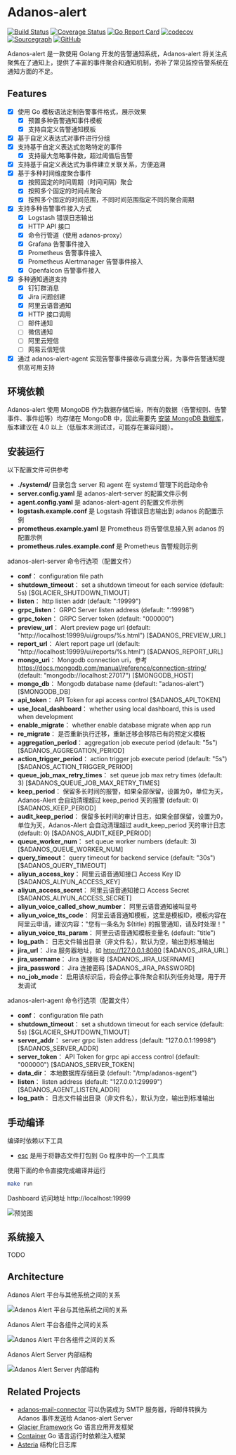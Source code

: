 # Adanos-alert

[![Build Status](https://www.travis-ci.org/mylxsw/adanos-alert.svg?branch=master)](https://www.travis-ci.org/mylxsw/adanos-alert)
[![Coverage Status](https://coveralls.io/repos/github/mylxsw/adanos-alert/badge.svg?branch=master)](https://coveralls.io/github/mylxsw/adanos-alert?branch=master)
[![Go Report Card](https://goreportcard.com/badge/github.com/mylxsw/adanos-alert)](https://goreportcard.com/report/github.com/mylxsw/adanos-alert)
[![codecov](https://codecov.io/gh/mylxsw/adanos-alert/branch/master/graph/badge.svg)](https://codecov.io/gh/mylxsw/adanos-alert)
[![Sourcegraph](https://sourcegraph.com/github.com/mylxsw/adanos-alert/-/badge.svg)](https://sourcegraph.com/github.com/mylxsw/adanos-alert?badge)
[![GitHub](https://img.shields.io/github/license/mylxsw/adanos-alert.svg)](https://github.com/mylxsw/adanos-alert)

Adanos-alert 是一款使用 Golang 开发的告警通知系统，Adanos-alert 将关注点聚焦在了通知上，提供了丰富的事件聚合和通知机制，弥补了常见监控告警系统在通知方面的不足。


## Features

- [x] 使用 Go 模板语法定制告警事件格式，展示效果
  - [x] 预置多种告警通知事件模板
  - [x] 支持自定义告警通知模板
- [x] 基于自定义表达式对事件进行分组
- [x] 支持基于自定义表达式忽略特定的事件
  - [x] 支持最大忽略事件数，超过阈值后告警
- [x] 支持基于自定义表达式为事件建立关联关系，方便追溯
- [x] 基于多种时间维度聚合事件
  - [x] 按照固定的时间周期（时间间隔）聚合
  - [x] 按照多个固定的时间点聚合
  - [x] 按照多个固定的时间范围，不同时间范围指定不同的聚合周期
- [x] 支持多种告警事件接入方式
  - [x] Logstash 错误日志输出
  - [x] HTTP API 接口
  - [x] 命令行管道（使用 adanos-proxy）
  - [x] Grafana 告警事件接入
  - [x] Prometheus 告警事件接入
  - [x] Prometheus Alertmanager 告警事件接入
  - [x] Openfalcon 告警事件接入
- [x] 多种通知通道支持
  - [x] 钉钉群消息
  - [x] Jira 问题创建
  - [x] 阿里云语音通知
  - [x] HTTP 接口调用
  - [ ] 邮件通知
  - [ ] 微信通知
  - [ ] 阿里云短信
  - [ ] 网易云信短信
- [x] 通过 adanos-alert-agent 实现告警事件接收与调度分离，为事件告警通知提供高可用支持

## 环境依赖

Adanos-alert 使用 MongoDB 作为数据存储后端，所有的数据（告警规则、告警事件、事件组等）均存储在 MongoDB 中，因此需要先 [安装 MongoDB 数据库](https://www.mongodb.com/docs/v4.4/administration/install-community/)，版本建议在 4.0 以上（低版本未测试过，可能存在兼容问题）。

## 安装运行

以下配置文件可供参考

- **./systemd/** 目录包含 server 和 agent 在 systemd 管理下的启动命令
- **server.config.yaml** 是 adanos-alert-server 的配置文件示例
- **agent.config.yaml** 是 adanos-alert-agent 的配置文件示例
- **logstash.example.conf** 是 Logstash 将错误日志输出到 adanos 的配置示例
- **prometheus.example.yaml** 是 Prometheus 将告警信息接入到 adanos 的配置示例
- **prometheus.rules.example.conf** 是 Prometheus 告警规则示例

adanos-alert-server 命令行选项（配置文件）

- **conf**： configuration file path
- **shutdown_timeout**： set a shutdown timeout for each service (default: 5s) [$GLACIER_SHUTDOWN_TIMOUT]
- **listen**： http listen addr (default: ":19999")
- **grpc_listen**： GRPC Server listen address (default: ":19998")
- **grpc_token**： GRPC Server token (default: "000000")
- **preview_url**： Alert preview page url (default: "http://localhost:19999/ui/groups/%s.html") [$ADANOS_PREVIEW_URL]
- **report_url**： Alert report page url (default: "http://localhost:19999/ui/reports/%s.html") [$ADANOS_REPORT_URL]
- **mongo_uri**： Mongodb connection uri，参考 https://docs.mongodb.com/manual/reference/connection-string/ (default: "mongodb://localhost:27017") [$MONGODB_HOST]
- **mongo_db**： Mongodb database name (default: "adanos-alert") [$MONGODB_DB]
- **api_token**： API Token for api access control [$ADANOS_API_TOKEN]
- **use_local_dashboard**： whether using local dashboard, this is used when development
- **enable_migrate**： whether enable database migrate when app run
- **re_migrate**： 是否重新执行迁移，重新迁移会移除已有的预定义模板
- **aggregation_period**： aggregation job execute period (default: "5s") [$ADANOS_AGGREGATION_PERIOD]
- **action_trigger_period**： action trigger job execute period (default: "5s") [$ADANOS_ACTION_TRIGGER_PERIOD]
- **queue_job_max_retry_times**： set queue job max retry times (default: 3) [$ADANOS_QUEUE_JOB_MAX_RETRY_TIMES]
- **keep_period**： 保留多长时间的报警，如果全部保留，设置为0，单位为天，Adanos-Alert 会自动清理超过 keep_period 天的报警 (default: 0) [$ADANOS_KEEP_PERIOD]
- **audit_keep_period**： 保留多长时间的审计日志，如果全部保留，设置为0，单位为天，Adanos-Alert 会自动清理超过 audit_keep_period 天的审计日志 (default: 0) [$ADANOS_AUDIT_KEEP_PERIOD]
- **queue_worker_num**： set queue worker numbers (default: 3) [$ADANOS_QUEUE_WORKER_NUM]
- **query_timeout**： query timeout for backend service (default: "30s") [$ADANOS_QUERY_TIMEOUT]
- **aliyun_access_key**： 阿里云语音通知接口 Access Key ID [$ADANOS_ALIYUN_ACCESS_KEY]
- **aliyun_access_secret**： 阿里云语音通知接口 Access Secret [$ADANOS_ALIYUN_ACCESS_SECRET]
- **aliyun_voice_called_show_number**： 阿里云语音通知被叫显号
- **aliyun_voice_tts_code**： 阿里云语音通知模板，这里是模板ID，模板内容在阿里云申请，建议内容："您有一条名为 ${title} 的报警通知，请及时处理！"
- **aliyun_voice_tts_param**： 阿里云语音通知模板变量名 (default: "title")
- **log_path**： 日志文件输出目录（非文件名），默认为空，输出到标准输出
- **jira_url**： Jira 服务器地址，如 http://127.0.0.1:8080 [$ADANOS_JIRA_URL]
- **jira_username**： Jira 连接账号 [$ADANOS_JIRA_USERNAME]
- **jira_password**： Jira 连接密码 [$ADANOS_JIRA_PASSWORD]
- **no_job_mode**： 启用该标识后，将会停止事件聚合和队列任务处理，用于开发调试

adanos-alert-agent 命令行选项（配置文件）

- **conf**： configuration file path
- **shutdown_timeout**： set a shutdown timeout for each service (default: 5s) [$GLACIER_SHUTDOWN_TIMOUT]
- **server_addr**： server grpc listen address (default: "127.0.0.1:19998") [$ADANOS_SERVER_ADDR]
- **server_token**： API Token for grpc api access control (default: "000000") [$ADANOS_SERVER_TOKEN]
- **data_dir**： 本地数据库存储目录 (default: "/tmp/adanos-agent")
- **listen**： listen address (default: "127.0.0.1:29999") [$ADANOS_AGENT_LISTEN_ADDR]
- **log_path**： 日志文件输出目录（非文件名），默认为空，输出到标准输出

## 手动编译

编译时依赖以下工具

- [esc](https://github.com/mjibson/esc) 是用于将静态文件打包到 Go 程序中的一个工具库

使用下面的命令直接完成编译并运行

```bash
make run
```

Dashboard 访问地址 http://localhost:19999

![预览图](https://ssl.aicode.cc/prometheus/20201025172345.png)

## 系统接入

TODO

## Architecture

Adanos Alert 平台与其他系统之间的关系

![Adanos Alert 平台与其他系统之间的关系](https://ssl.aicode.cc/prometheus/20201025172918.png)

Adanos Alert 平台各组件之间的关系

![Adanos Alert 平台各组件之间的关系](https://ssl.aicode.cc/prometheus/20201025172846.png)

Adanos Alert Server 内部结构

![Adanos Alert Server 内部结构](https://ssl.aicode.cc/prometheus/20201025172817.png)

## Related Projects

- [adanos-mail-connector](https://github.com/mylxsw/adanos-mail-connector) 可以伪装成为 SMTP 服务器，将邮件转换为 Adanos 事件发送给 Adanos-alert Server
- [Glacier Framework](https://github.com/mylxsw/glacier) Go 语言应用开发框架
- [Container](https://github.com/mylxsw/container) Go 语言运行时依赖注入框架
- [Asteria](https://github.com/mylxsw/asteria) 结构化日志库
